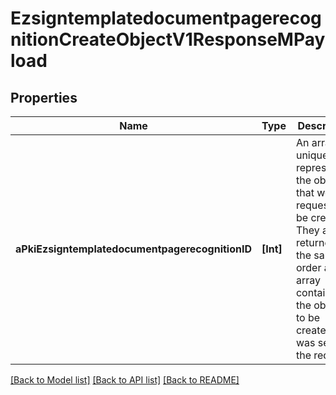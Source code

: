 # EzsigntemplatedocumentpagerecognitionCreateObjectV1ResponseMPayload

## Properties
Name | Type | Description | Notes
------------ | ------------- | ------------- | -------------
**aPkiEzsigntemplatedocumentpagerecognitionID** | **[Int]** | An array of unique IDs representing the object that were requested to be created.  They are returned in the same order as the array containing the objects to be created that was sent in the request. | 

[[Back to Model list]](../README.md#documentation-for-models) [[Back to API list]](../README.md#documentation-for-api-endpoints) [[Back to README]](../README.md)


